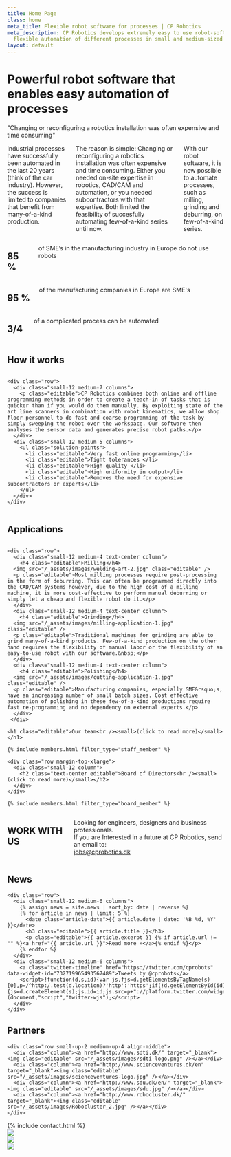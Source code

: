```yaml
---
title: Home Page
class: home
meta_title: Flexible robot software for processes | CP Robotics
meta_description: CP Robotics develops extremely easy to use robot-software that enables
  flexible automation of different processes in small and medium-sized enterprises.
layout: default
---
```


<div class="content-wrapper">

<div class="container">
<h1 class="editable">Powerful robot software that enables easy automation of processes</h1>
</div>

<div class="visibleNearby">
<div id="marquee-slider" class="royalSlider rsDefault">
<a class="rsImg" href="/_assets/images/slider/Industrial-Grinding.jpg"></a>
<a class="rsImg" href="/_assets/images/slider/Industrial-Polishing.jpg"></a>
<a class="rsImg" href="/_assets/images/slider/photofunia-1463956409.jpg"></a>
<a class="rsImg" href="/_assets/images/slider/photofunia-1463996971.jpg"></a>
<a class="rsImg" href="/_assets/images/slider/photofunia-1463997021.jpg"></a>
<a class="rsImg" href="/_assets/images/slider/PhotoFunia-1463997114.jpg"></a>
</div>
</div>

<section class="section-default the-problem">
<div class="row">
<div class="small-12 medium-5 columns">
<quote>"Changing or reconfiguring a robotics installation was often expensive and time consuming"</quote>
</div>
<div class="small-12 medium-7 columns editable"><p>Industrial processes have successfully been automated in the last 20 years (think of the car industry). However, the success is limited to companies that benefit from many-of-a-kind production. 
</p><p>The reason is simple: Changing or reconfiguring a robotics installation was often expensive and time consuming. Either you needed on-site expertise in robotics, CAD/CAM and automation, or you needed subcontractors with that expertise. Both limited the feasibility of succesfully automating few-of-a-kind series until now. </p><p> With our robot software, it is now possible to automate processes, such as milling, grinding and deburring, on few-of-a-kind series. 
</p></div>
</div>
</section>

<section class="section-default section-primary">
<div class="row">
<div class="small-12 medium-4 columns text-center figure-one editable"><h2>85 %</h2><p>of SME’s in the manufacturing industry in Europe do not use robots</p></div>
<div class="small-12 medium-4 columns text-center figure-two editable"><h2>95 %</h2><p>of the manufacturing companies in Europe are SME's</p></div>
<div class="small-12 medium-4 columns text-center figure-three editable"><h2>3/4 </h2><p>of a complicated process can be automated </p></div>
</div>
</section>

<section class="section-default">
<div class="row">
<div class="small-12 column">
<h1 class="editable">How it works</h1>
</div>
</div>

    <div class="row">
      <div class="small-12 medium-7 columns">
        <p class="editable">CP Robotics combines both online and offline programming methods in order to create a teach-in of tasks that is quicker than if you would do them manually. By exploiting state of the art line scanners in combination with robot kinematics, we allow shop floor personnel to do fast and coarse programming of the task by simply sweeping the robot over the workspace. Our software then analyses the sensor data and generates precise robot paths.</p>
      </div>
      <div class="small-12 medium-5 columns">
        <ul class="solution-points">
          <li class="editable">Very fast online programming</li>
          <li class="editable">Tight tolerances </li>
          <li class="editable">High quality </li>
          <li class="editable">High uniformity in output</li>
          <li class="editable">Removes the need for expensive subcontractors or experts</li>
        </ul>
      </div>
    </div>

</section>

<section class="section-default">
<div class="row">
<div class="small-12 column">
<h1 class="editable">Applications</h1>
</div>
</div>

    <div class="row">
      <div class="small-12 medium-4 text-center column">
        <h4 class="editable">Milling</h4>
      <img src="/_assets/images/welding-art-2.jpg" class="editable" />
      <p class="editable">Most milling processes require post-processing in the form of deburring. This can often be programmed directly into the CAD/CAM systems however, due to the high cost of a milling machine, it is more cost-effective to perform manual deburring or simply let a cheap and flexible robot do it.</p>
      </div>
      <div class="small-12 medium-4 text-center column">
        <h4 class="editable">Grinding</h4>
      <img src="/_assets/images/milling-application-1.jpg" class="editable" />
      <p class="editable">Traditional machines for grinding are able to grind many-of-a-kind products. Few-of-a-kind production on the other hand requires the flexibility of manual labor or the flexibility of an easy-to-use robot with our software.&nbsp;</p>
      </div>
      <div class="small-12 medium-4 text-center column">
        <h4 class="editable">Polishing</h4>
      <img src="/_assets/images/cutting-application-1.jpg" class="editable" />
      <p class="editable">Manufacturing companies, especially SME&rsquo;s, have an increasing number of small batch sizes. Cost effective automation of polishing in these few-of-a-kind productions require fast re-programming and no dependency on external experts.</p>
      </div>
     </div>

</section>

<section class="section-default">

    <h1 class="editable">Our team<br /><small>(click to read more)</small></h1>

    {% include members.html filter_type="staff_member" %}

    <div class="row margin-top-xlarge">
      <div class="small-12 column">
        <h2 class="text-center editable">Board of Directors<br /><small>(click to read more)</small></h2>
      </div>
    </div>

    {% include members.html filter_type="board_member" %}

</section>

<section class="section-default section-primary">
<div class="row">
<div class="small-12 columns text-center">
<h1 class="margin-none editable">WORK WITH US</h1>
<p class="editable">Looking for engineers, designers and business professionals.<br />If you are Interested in a future at CP Robotics, send an email to:<br /><a data-email-protector="jobs|cprobotics.dk" href="mailto:jobs@cprobotics.dk">jobs@cprobotics.dk</a></p>
</div>
</div>
</section>

<section class="section-default">
<h1 class="editable">News</h1>

    <div class="row">
      <div class="small-12 medium-6 columns">
        {% assign news = site.news | sort_by: date | reverse %}
        {% for article in news | limit: 5 %}
          <date class="article-date">{{ article.date | date: '%B %d, %Y' }}</date>
          <h3 class="editable">{{ article.title }}</h3>
          <p class="editable">{{ article.excerpt }} {% if article.url != "" %}<a href="{{ article.url }}">Read more »</a>{% endif %}</p>
        {% endfor %}
      </div>
      <div class="small-12 medium-6 columns">
        <a class="twitter-timeline" href="https://twitter.com/cprobots" data-widget-id="732719965493567489">Tweets by @cprobots</a>
        <script>!function(d,s,id){var js,fjs=d.getElementsByTagName(s)[0],p=/^http:/.test(d.location)?'http':'https';if(!d.getElementById(id)){js=d.createElement(s);js.id=id;js.src=p+"://platform.twitter.com/widgets.js";fjs.parentNode.insertBefore(js,fjs);}}(document,"script","twitter-wjs");</script>
      </div>
    </div>

</section>

<section class="section-default">
<h1 class="editable">Partners</h1>

    <div class="row small-up-2 medium-up-4 align-middle">
      <div class="column"><a href="http://www.sdti.dk/" target="_blank"><img class="editable" src="/_assets/images/sdti-logo.png" /></a></div>
      <div class="column"><a href="http://www.scienceventures.dk/en" target="_blank"><img class="editable" src="/_assets/images/scienceventures-logo.jpg" /></a></div>
      <div class="column"><a href="http://www.sdu.dk/en/" target="_blank"><img class="editable" src="/_assets/images/sdu.jpg" /></a></div>
      <div class="column"><a href="http://www.robocluster.dk/" target="_blank"><img class="editable" src="/_assets/images/Robocluster_2.jpg" /></a></div>
    </div>

</section>

<section class="section-default section-primary section-contact">
{% include contact.html %}
</section>

</div>

<div class="logo-exploded-wrapper show-for-large">
<div class="logo-exploded">
<div class="logo-half-left"><img src="/_assets/images/cp-logo-half-left.png" /></div>
<div class="logo-half-right"><img src="/_assets/images/cp-logo-half-right.png" /></div>
<div class="logo-text"><img src="/_assets/images/cp-logo-text.png" /></div>
</div>
</div>
